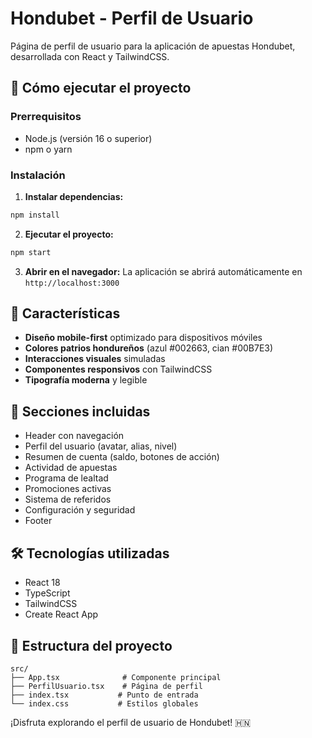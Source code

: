 # Hondubet - Perfil de Usuario

Página de perfil de usuario para la aplicación de apuestas Hondubet, desarrollada con React y TailwindCSS.

## 🚀 Cómo ejecutar el proyecto

### Prerrequisitos
- Node.js (versión 16 o superior)
- npm o yarn

### Instalación

1. **Instalar dependencias:**
```bash
npm install
```

2. **Ejecutar el proyecto:**
```bash
npm start
```

3. **Abrir en el navegador:**
La aplicación se abrirá automáticamente en `http://localhost:3000`

## 🎨 Características

- **Diseño mobile-first** optimizado para dispositivos móviles
- **Colores patrios hondureños** (azul #002663, cian #00B7E3)
- **Interacciones visuales** simuladas
- **Componentes responsivos** con TailwindCSS
- **Tipografía moderna** y legible

## 📱 Secciones incluidas

- Header con navegación
- Perfil del usuario (avatar, alias, nivel)
- Resumen de cuenta (saldo, botones de acción)
- Actividad de apuestas
- Programa de lealtad
- Promociones activas
- Sistema de referidos
- Configuración y seguridad
- Footer

## 🛠 Tecnologías utilizadas

- React 18
- TypeScript
- TailwindCSS
- Create React App

## 📁 Estructura del proyecto

```
src/
├── App.tsx              # Componente principal
├── PerfilUsuario.tsx    # Página de perfil
├── index.tsx           # Punto de entrada
└── index.css           # Estilos globales
```

¡Disfruta explorando el perfil de usuario de Hondubet! 🇭🇳 